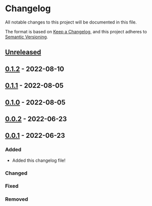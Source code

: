 # Changelog

All notable changes to this project will be documented in this file.

The format is based on [Keep a Changelog](https://keepachangelog.com/en/1.0.0/),
and this project adheres to [Semantic Versioning](https://semver.org/spec/v2.0.0.html).

<!--
Types of Changes:
 - `Added` for new features.
 - `Changed` for changes in existing functionality.
 - `Deprecated` for soon-to-be removed features.
 - `Removed` for now removed features.
 - `Fixed` for any bug fixes.
 - `Security` in case of vulnerabilities.
-->

## [Unreleased]

## [0.1.2] - 2022-08-10

## [0.1.1] - 2022-08-05

## [0.1.0] - 2022-08-05

## [0.0.2] - 2022-06-23

## [0.0.1] - 2022-06-23

### Added

-   Added this changelog file!

### Changed

### Fixed

### Removed

[Unreleased]: https://github.com/LockedThread/gitflow-test/compare/0.1.2...HEAD

[0.1.2]: https://github.com/LockedThread/gitflow-test/compare/0.1.1...0.1.2

[0.1.1]: https://github.com/LockedThread/gitflow-test/compare/0.1.0...0.1.1

[0.1.0]: https://github.com/LockedThread/gitflow-test/compare/0.0.2...0.1.0

[0.0.2]: https://github.com/LockedThread/gitflow-test/compare/0.0.1...0.0.2

[0.0.1]: https://github.com/LockedThread/gitflow-test/compare/a5530b53535ac2153e86ed8ee79dab19215621df...0.0.1

